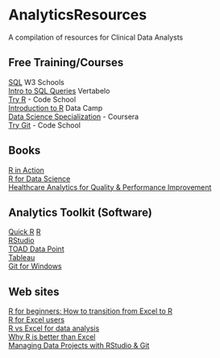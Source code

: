 # AnalyticsResources
A compilation of resources for Clinical Data Analysts


## Free Training/Courses  

[SQL](http://www.w3schools.com/sql/) W3 Schools  
[Intro to SQL Queries](https://academy.vertabelo.com/course/sql-queries) Vertabelo  
[Try R](http://tryr.codeschool.com/) - Code School   
[Introduction to R](https://www.datacamp.com/courses/free-introduction-to-r) Data Camp  
[Data Science Specialization](https://www.coursera.org/specializations/jhu-data-science) - Coursera  
[Try Git](https://try.github.io) - Code School  


## Books  
[R in Action](https://www.manning.com/books/r-in-action-second-edition?a_bid=5c2b1e1d&a_aid=RiA2ed)  
[R for Data Science](http://r4ds.had.co.nz/)  
[Healthcare Analytics for Quality & Performance Improvement](http://healthcareanalytics.info/)  


## Analytics Toolkit (Software)  

[Quick R](http://www.statmethods.net/)
[R](https://www.r-project.org/)  
[RStudio](https://www.rstudio.com)  
[TOAD Data Point](http://software.dell.com/products/toad-data-point/)  
[Tableau](http://www.tableau.com/)   
[Git for Windows](https://git-scm.com/)  

## Web sites  

[R for beginners: How to transition from Excel to R](http://trendct.org/2015/06/12/r-for-beginners-how-to-transition-from-excel-to-r/)  
[R for Excel users](http://www.rforexcelusers.com/)  
[R vs Excel for data analysis](https://r-dir.com/blog/2013/11/r-vs-excel-for-data-analysis.html)  
[Why R is better than Excel](http://fantasyfootballanalytics.net/2014/01/why-r-is-better-than-excel.html)  
[Managing Data Projects with RStudio & Git](http://christianlemp.com/blog/2014/02/05/How-I-Manage-Data-Projects-with-RStudio-and-Git.html)




